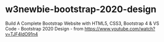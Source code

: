 # w3newbie-bootstrap-2020-design
Build A Complete Bootstrap Website with HTML5, CSS3, Bootstrap 4 &amp; VS Code - Bootstrap 2020 Design - from https://www.youtube.com/watch?v=TJF4ldO91n4
